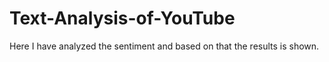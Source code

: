 # Text-Analysis-of-YouTube
Here I have analyzed the sentiment and based on that the results is shown.
